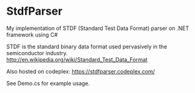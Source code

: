 # StdfParser

My implementation of STDF (Standard Test Data Format) parser on .NET framework using C#

STDF is the standard binary data format used pervasively in the semiconductor industry.
http://en.wikipedia.org/wiki/Standard_Test_Data_Format

Also hosted on codeplex:
https://stdfparser.codeplex.com/

See Demo.cs for example usage.
